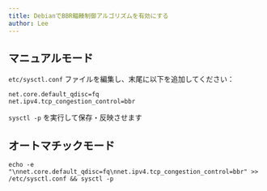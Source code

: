 ```yaml
---
title: DebianでBBR輻輳制御アルゴリズムを有効にする
author: Lee
---
```


## マニュアルモード

`etc/sysctl.conf` ファイルを編集し、末尾に以下を追加してください：

```text
net.core.default_qdisc=fq
net.ipv4.tcp_congestion_control=bbr
```

`sysctl -p` を実行して保存・反映させます

## オートマチックモード

```text
echo -e "\nnet.core.default_qdisc=fq\nnet.ipv4.tcp_congestion_control=bbr" >> /etc/sysctl.conf && sysctl -p
```
